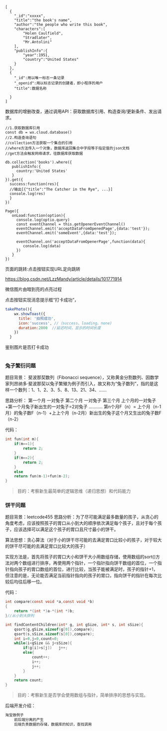 ```
[
  {
    "_id":"xxxxx",
    "title":"the book's name",
    "author":"the people who write this book",
    "characters":[
        "Holen Caulfield",
        "Stradlater",
        "Mr.Antolini"
    ],
    "publishInfo":{
        "year":1951,
        "country":"United States"
    }
  },
  {
    "_id":用以唯一标志一条记录
    "_openid":用以标志记录的创建者，即小程序的用户
    "title":数据名称
    
  }
]
```

数据库的增删改查，通过调用API：获取数据库引用、构造查询/更新条件、发出请求。

```
//1.获取数据库引用
const db = wx.cloud.database()
//2.构造查询语句
//collection方法获取一个集合的引用
//where方法传入一个对象，数据库返回集合中字段等于指定值的json文档
//get方法会触发网络请求，往数据库获取数据

db.collection('books').where({
   publishInfo:{
     country:'United States'
   }
}).get({
  success:function(res){
  //输出[{"title":"The Catcher in the Rye", ...}]
  console.log(res)
  }
})
```





```
Page({
   onLoad:function(option){
     console.log(optio.query)
     const eventChannel = this.getOpenerEventChannel()
     eventChannel.emit('acceptDataFromOpenedPage',{data:'test'});
     eventChannel.emit('someEvent',{data:'test'});
     
     eventChannel.on('acceptDataFromOpenerPage',function(data){
        console.log(data)
     })
   }
})
```





页面的跳转:点击按钮实现URL定向跳转

https://blog.csdn.net/LzzMandy/article/details/101771914



微信图片由暗到亮的点亮过程



点击按钮实现消息提示框“打卡成功”，

```js
takePhoto(){
    wx.showToast({
      title: '拍照成功',
      icon:'success', //（success、loading、none)
      duration:2000  //延迟时间，显示的时间长度
    })
  }
```



鉴别图片是否打卡成功

```js
```









































### 兔子繁衍问题
题目背景：
     斐波那契数列（Fibonacci sequence），又称黄金分割数列、因数学家列昂纳多·斐波那契以兔子繁殖为例子而引入，故又称为“兔子数列”，指的是这样一个数列：1、1、2、3、5、8、13、21、34、……

思路分析：
     第一个月 一对兔子
     第二个月 一对兔子
     第三个月 上个月的一对兔子+第一个月兔子新出生的一对兔子=2对兔子
     ...........
    第n个月F（n）= 上个月（n-1月）的兔子数F（n-1）+上上个月（n-2月）新出生的兔子这个月又生出的兔子数F（n-2）

代码：	

```c
int fun(int m){
    if(m==1){
        return 2;
    }
    if(m==2){
        return 2;
    }
    else
    return fun(m-1)+fun(m-2);
}
```





> 目的：考察新生最简单的逻辑思维（递归思想）和代码能力

### 饼干问题
题目背景：leetcode455
思路分析：为了尽可能满足最多数量的孩子，从贪心的角度考虑，应该按照孩子的胃口从小到大的顺序依次满足每个孩子，且对于每个孩子，应该选择可以满足这个孩子的胃口且尺寸最小的饼干。

算法思想：贪心算法（对于小的饼干尽可能的去满足胃口比较小的孩子，对于较大的饼干尽可能的去满足胃口比较大的孩子）

实现方法是，首先将孩子的胃口大小和饼干大小用数组存储，使用数组的sort()方法对两个数组进行排序，再使用两个指针，一个指针指向饼干数组的首位，一个指针指向孩子的胃口数组的首位，进行比较，当孩子能被满足时，孩子的指针+1，但注意的是，无论能否满足当前指针指向的孩子的胃口，指向饼干的指针在每次比较后均往后移一位。

代码：

```c
int compare(const void *a,const void *b)
{
    return *(int *)a-*(int *)b;
}//从小到大排列

int findContentChildren(int* g, int gSize, int* s, int sSize){
    qsort(g,gSize,sizeof(g[0]),compare);
    qsort(s,sSize,sizeof(s[0]),compare);
    int i=0,j=0,count=0;
    while(i<gSize && j<sSize){
        if(g[i]>s[j])   j++;
        else{
            count++;
            i++;
            j++;
        }
    }
    return count;
}
```

> 目的：考察新生是否学会使用数组与指针，简单排序的思想与实现。









后端开发介绍：

```c
淘宝做例子
    前后端分离的产生
    后端负责数据的存储，数据库的知识，查找调用
```

